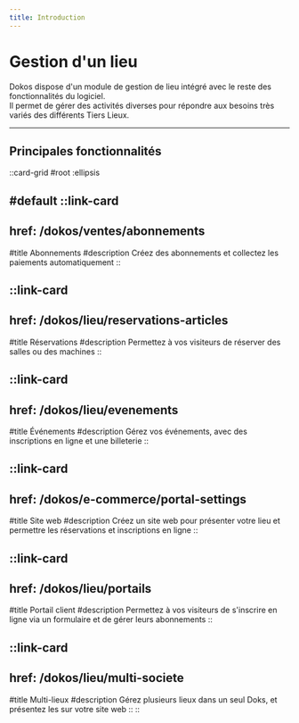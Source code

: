 ```yaml
---
title: Introduction
---
```


# Gestion d'un lieu

Dokos dispose d'un module de gestion de lieu intégré avec le reste des fonctionnalités du logiciel.  
Il permet de gérer des activités diverses pour répondre aux besoins très variés des différents Tiers Lieux.  

---

## Principales fonctionnalités

::card-grid
#root
:ellipsis

#default
  ::link-card
  ---
  href: /dokos/ventes/abonnements
  ---
  #title
  Abonnements
  #description
  Créez des abonnements et collectez les paiements automatiquement
  ::

  ::link-card
  ---
  href: /dokos/lieu/reservations-articles
  ---
  #title
  Réservations
  #description
  Permettez à vos visiteurs de réserver des salles ou des machines
  ::

  ::link-card
  ---
  href: /dokos/lieu/evenements
  ---
  #title
  Événements
  #description
  Gérez vos événements, avec des inscriptions en ligne et une billeterie
  ::

  ::link-card
  ---
  href: /dokos/e-commerce/portal-settings
  ---
  #title
  Site web
  #description
  Créez un site web pour présenter votre lieu et permettre les réservations et inscriptions en ligne
  ::

  ::link-card
  ---
  href: /dokos/lieu/portails
  ---
  #title
  Portail client
  #description
  Permettez à vos visiteurs de s'inscrire en ligne via un formulaire et de gérer leurs abonnements
  ::

  ::link-card
  ---
  href: /dokos/lieu/multi-societe
  ---
  #title
  Multi-lieux
  #description
  Gérez plusieurs lieux dans un seul Doks, et présentez les sur votre site web
  ::
::
